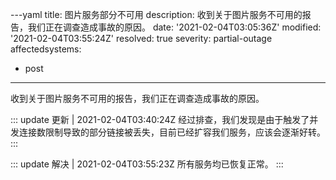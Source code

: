 ---yaml
title: 图片服务部分不可用
description: 收到关于图片服务不可用的报告，我们正在调查造成事故的原因。
date: '2021-02-04T03:05:36Z'
modified: '2021-02-04T03:55:24Z'
resolved: true
severity: partial-outage
affectedsystems:
  - post
---
收到关于图片服务不可用的报告，我们正在调查造成事故的原因。

::: update 更新 | 2021-02-04T03:40:24Z
经过排查，我们发现是由于触发了并发连接数限制导致的部分链接被丢失，目前已经扩容我们服务，应该会逐渐好转。
:::

::: update 解决 | 2021-02-04T03:55:23Z
所有服务均已恢复正常。
:::

